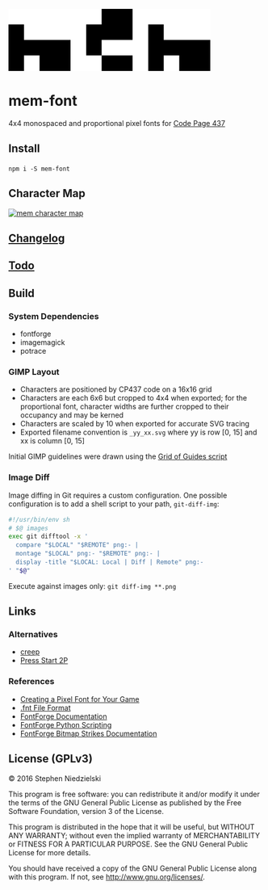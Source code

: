 <img style='image-rendering: pixelated;' width='400' src='doc/logo.png'
  alt='logo'>

# mem-font
4x4 monospaced and proportional pixel fonts for
[Code Page 437](https://en.wikipedia.org/wiki/Code_page_437)

## Install
```npm i -S mem-font```

## Character Map
<a href='build/mem-10x.png'><img style='image-rendering: pixelated;' width='400'
  src='build/mem-10x.png' alt='mem character map'></a>

## [Changelog](doc/changelog.md)

## [Todo](doc/todo.md)

## Build

### System Dependencies
- fontforge
- imagemagick
- potrace

### GIMP Layout
- Characters are positioned by CP437 code on a 16x16 grid
- Characters are each 6x6 but cropped to 4x4 when exported; for the proportional
  font, character widths are further cropped to their occupancy and may be
  kerned
- Characters are scaled by 10 when exported for accurate SVG tracing
- Exported filename convention is ```_yy_xx.svg``` where yy is row [0, 15]
  and xx is column [0, 15]

Initial GIMP guidelines were drawn using the
[Grid of Guides script](http://registry.gimp.org/node/12003)

### Image Diff

Image diffing in Git requires a custom configuration. One possible configuration
is to add a shell script to your path, `git-diff-img`:

```sh
#!/usr/bin/env sh
# $@ images
exec git difftool -x '
  compare "$LOCAL" "$REMOTE" png:- |
  montage "$LOCAL" png:- "$REMOTE" png:- |
  display -title "$LOCAL: Local | Diff | Remote" png:-
' "$@"
```

Execute against images only: ```git diff-img **.png```

## Links

### Alternatives
- [creep](https://github.com/romeovs/creep)
- [Press Start 2P](https://fonts.google.com/specimen/Press+Start+2P)

### References
- [Creating a Pixel Font for Your Game](http://monsterfacegames.blogspot.com/2013/10/creating-pixel-font-for-your-game.html)
- [.fnt File Format](www.angelcode.com/products/bmfont/doc/file_format.html)
- [FontForge Documentation](https://fontforge.github.io/en-US/documentation/)
- [FontForge Python Scripting](https://fontforge.github.io/en-US/documentation/scripting/python/#Font)
- [FontForge Bitmap Strikes Documentation](https://fontforge.github.io/editexample8.html)

## License (GPLv3)
© 2016 Stephen Niedzielski

This program is free software: you can redistribute it and/or modify it
under the terms of the GNU General Public License as published by the
Free Software Foundation, version 3 of the License.

This program is distributed in the hope that it will be useful, but
WITHOUT ANY WARRANTY; without even the implied warranty of
MERCHANTABILITY or FITNESS FOR A PARTICULAR PURPOSE. See the GNU General
Public License for more details.

You should have received a copy of the GNU General Public License along
with this program. If not, see <http://www.gnu.org/licenses/>.
